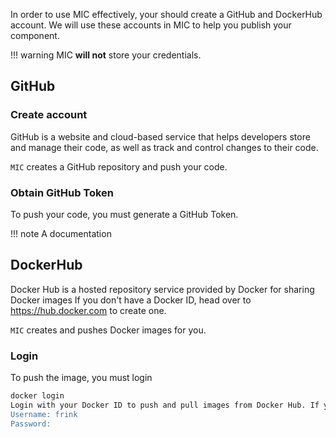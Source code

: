 In order to use MIC effectively, your should create a GitHub and DockerHub account. We will use these accounts in MIC to help you publish your component.

!!! warning
    MIC **will not** store your credentials.

## GitHub 

### Create account

GitHub is a website and cloud-based service that helps developers store and manage their code, as well as track and control changes to their code.

`MIC` creates a GitHub repository and push your code.

### Obtain GitHub Token

To push your code, you must generate a GitHub Token.

!!! note
    A documentation

## DockerHub

Docker Hub is a hosted repository service provided by Docker for sharing Docker images
If you don't have a Docker ID, head over to https://hub.docker.com to create one.

`MIC` creates and pushes Docker images for you.

### Login

To push the image, you must login

```bash
docker login
Login with your Docker ID to push and pull images from Docker Hub. If you don't have a Docker ID, head over to https://hub.docker.com to create one.
Username: frink
Password:
```